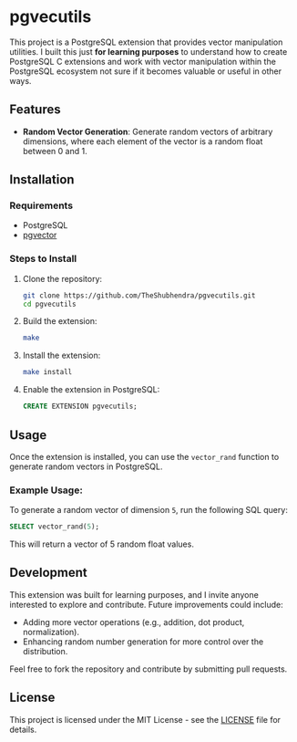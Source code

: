 # pgvecutils

This project is a PostgreSQL extension that provides vector manipulation utilities. I built this just **for learning purposes** to understand how to create PostgreSQL C extensions and work with vector manipulation within the PostgreSQL ecosystem not sure if it becomes valuable or useful in other ways.



## Features

- **Random Vector Generation**: Generate random vectors of arbitrary dimensions, where each element of the vector is a random float between 0 and 1.

## Installation

### Requirements
- PostgreSQL
- [pgvector](https://github.com/pgvector/pgvector)

### Steps to Install

1. Clone the repository:

   ```bash
   git clone https://github.com/TheShubhendra/pgvecutils.git
   cd pgvecutils
   ```

2. Build the extension:

   ```bash
   make
   ```

3. Install the extension:

   ```bash
   make install
   ```

4. Enable the extension in PostgreSQL:

   ```sql
   CREATE EXTENSION pgvecutils;
   ```

## Usage

Once the extension is installed, you can use the `vector_rand` function to generate random vectors in PostgreSQL.

### Example Usage:

To generate a random vector of dimension `5`, run the following SQL query:

```sql
SELECT vector_rand(5);
```

This will return a vector of 5 random float values.

## Development

This extension was built for learning purposes, and I invite anyone interested to explore and contribute. Future improvements could include:
- Adding more vector operations (e.g., addition, dot product, normalization).
- Enhancing random number generation for more control over the distribution.

Feel free to fork the repository and contribute by submitting pull requests.

## License

This project is licensed under the MIT License - see the [LICENSE](LICENSE) file for details.

